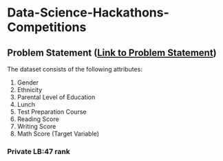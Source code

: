 # Data-Science-Hackathons-Competitions

## Problem Statement ([Link to Problem Statement](https://dockship.io/challenges/60058a78aaf1695ff537aba8/exam-mark-prediction-ai-challenge/overview))

The dataset consists of the following attributes:
1. Gender
2. Ethnicity
3. Parental Level of Education
4. Lunch
5. Test Preparation Course
6. Reading Score
7. Writing Score
7. Math Score (Target Variable)


### Private LB:47 rank

